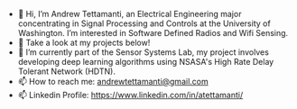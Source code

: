 
- 👋 Hi, I’m Andrew Tettamanti, an Electrical Engineering major concentrating in Signal Processing and Controls at the University of Washington. I’m interested in Software Defined Radios and Wifi Sensing.
- 👀 Take a look at my projects below!
- 🌱 I’m currently part of the Sensor Systems Lab, my project involves developing deep learning algorithms using NSASA's High Rate Delay Tolerant Network (HDTN).
- 📫 How to reach me: andrewtettamanti@gmail.com
- 📫 Linkedin Profile: <https://www.linkedin.com/in/atettamanti/>

<!---
andrewtettamanti/andrewtettamanti is a ✨ special ✨ repository because its `README.md` (this file) appears on your GitHub profile.
You can click the Preview link to take a look at your changes.
--->
